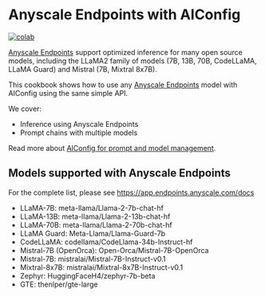 # Anyscale Endpoints with AIConfig

[![colab](https://colab.research.google.com/assets/colab-badge.svg)](https://colab.research.google.com/drive/1JgGjJ2YglyaT5GHQNswkPOyB5oHGbOcv?usp=sharing)

[Anyscale Endpoints](https://www.anyscale.com/endpoints) support optimized inference for many open source models, including the LLaMA2 family of models (7B, 13B, 70B, CodeLLaMA, LLaMA Guard) and Mistral (7B, Mixtral 8x7B).

This cookbook shows how to use any [Anyscale Endpoints](https://www.anyscale.com/endpoints) model with AIConfig using the same simple API.

We cover:

- Inference using Anyscale Endpoints
- Prompt chains with multiple models

Read more about [AIConfig for prompt and model management](https://github.com/lastmile-ai/aiconfig).

## Models supported with Anyscale Endpoints

For the complete list, please see https://app.endpoints.anyscale.com/docs

- LLaMA-7B: meta-llama/Llama-2-7b-chat-hf
- LLaMA-13B: meta-llama/Llama-2-13b-chat-hf
- LLaMA-70B: meta-llama/Llama-2-70b-chat-hf
- LLaMA Guard: Meta-Llama/Llama-Guard-7b
- CodeLLaMA: codellama/CodeLlama-34b-Instruct-hf
- Mistral-7B (OpenOrca): Open-Orca/Mistral-7B-OpenOrca
- Mistral-7B: mistralai/Mistral-7B-Instruct-v0.1
- Mixtral-8x7B: mistralai/Mixtral-8x7B-Instruct-v0.1
- Zephyr: HuggingFaceH4/zephyr-7b-beta
- GTE: thenlper/gte-large
